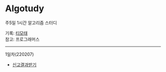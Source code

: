 # Algotudy
주5일 1시간 알고리즘 스터디
    
기록: [티모태](https://docs.google.com/spreadsheets/d/1vOaLNzVspK_VBZMhbsHz9gxW9x_YkAVWYbt8gnaYk4c/edit#gid=0)    
참고: 프로그래머스

------
1일차(220207)
- [신고결과받기](https://programmers.co.kr/learn/courses/30/lessons/92334)
